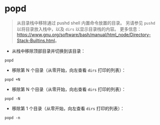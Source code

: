 # popd

> 从目录栈中移除通过 pushd shell 内置命令放置的目录。
> 另请参见 `pushd` 以将目录放入栈中，以及 `dirs` 以显示目录栈的内容。
> 更多信息：<https://www.gnu.org/software/bash/manual/html_node/Directory-Stack-Builtins.html>。

- 从栈中移除顶部目录并切换到该目录：

`popd`

- 移除第 N 个目录（从零开始，向左查看 `dirs` 打印的列表）：

`popd +N`

- 移除第 N 个目录（从零开始，向右查看 `dirs` 打印的列表）：

`popd -N`

- 移除第 1 个目录（从零开始，向左查看 `dirs` 打印的列表）：

`popd -n`
